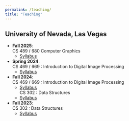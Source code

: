 ```yaml
---
permalink: /teaching/
title: "Teaching"
---
```



## University of Nevada, Las Vegas
- <b>Fall 2025</b>: 
    <br />CS 489 / 680 Computer Graphics
    - [Syllabus]()
- <b>Spring 2024</b>: 
    <br />CS 469 / 669 : Introduction to Digital Image Processing
    - [Syllabus]()
- <b>Fall 2024</b>: 
    <br />CS 469 / 669 : Introduction to Digital Image Processing
    - [Syllabus]()
    <br />CS 302 : Data Structures 
    - [Syllabus]()
- <b>Fall 2023</b>: 
    <br />CS 302 : Data Structures
    - [Syllabus]()
